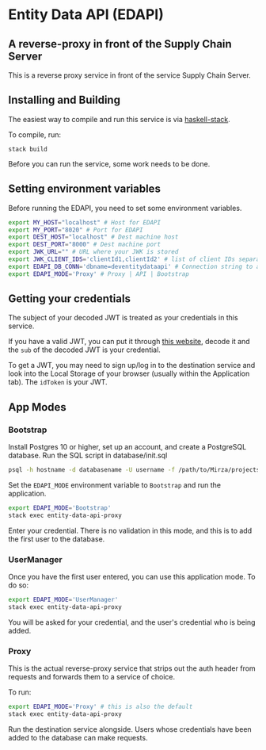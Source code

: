 # Entity Data API (EDAPI)

## A reverse-proxy in front of the Supply Chain Server

This is a reverse proxy service in front of the service Supply Chain Server.

## Installing and Building

The easiest way to compile and run this service is via [haskell-stack](https://docs.haskellstack.org/en/stable/README/).


To compile, run:
```
stack build
```

Before you can run the service, some work needs to be done.

## Setting environment variables

Before running the EDAPI, you need to set some environment variables.

```bash
export MY_HOST="localhost" # Host for EDAPI
export MY_PORT="8020" # Port for EDAPI
export DEST_HOST="localhost" # Dest machine host
export DEST_PORT="8000" # Dest machine port
export JWK_URL="" # URL where your JWK is stored
export JWK_CLIENT_IDS='clientId1,clientId2' # list of client IDs separated by ,
export EDAPI_DB_CONN='dbname=deventitydataapi' # Connection string to a database where user credentials are stored
export EDAPI_MODE='Proxy' # Proxy | API | Bootstrap
```

## Getting your credentials

The subject of your decoded JWT is treated as your credentials in this service.

If you have a valid JWT, you can put it through [this website](https://jwt.io/),
decode it and the `sub` of the decoded JWT is your credential.

To get a JWT, you may need to sign up/log in to the destination service and
look into the Local Storage of your browser (usually within the Application tab).
The `idToken` is your JWT.

## App Modes

### Bootstrap

Install Postgres 10 or higher, set up an account, and create a PostgreSQL database.
Run the SQL script in database/init.sql

```bash
psql -h hostname -d databasename -U username -f /path/to/Mirza/projects/entity-data-api/database/init.sql
```

Set the `EDAPI_MODE` environment variable to `Bootstrap` and run the application.

```bash
export EDAPI_MODE='Bootstrap'
stack exec entity-data-api-proxy
```

Enter your credential.
There is no validation in this mode, and this is to add the first user
to the database.

### UserManager

Once you have the first user entered, you can use this application mode. To do so:

```bash
export EDAPI_MODE='UserManager'
stack exec entity-data-api-proxy
```

You will be asked for your credential, and the user's credential who is being added.

### Proxy

This is the actual reverse-proxy service that strips out the auth header from requests
and forwards them to a service of choice.

To run:

```bash
export EDAPI_MODE='Proxy' # this is also the default
stack exec entity-data-api-proxy
```

Run the destination service alongside. Users whose credentials have been added to the
database can make requests.

